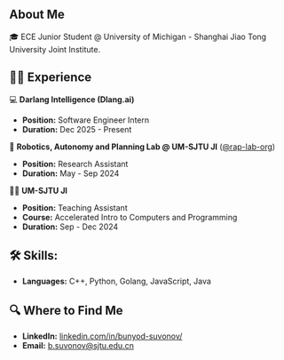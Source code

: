 <!--
**Bunyod-Suvonov/Bunyod-Suvonov** is a ✨ _special_ ✨ repository because its `README.md` (this file) appears on your GitHub profile.

Here are some ideas to get you started:

- 🔭 I’m currently working on ...
- 🌱 I’m currently learning ...
- 👯 I’m looking to collaborate on ...
- 🤔 I’m looking for help with ...
- 💬 Ask me about ...
- 📫 How to reach me: ...
- 😄 Pronouns: ...
- ⚡ Fun fact: ...
-->


## About Me
🎓 ECE Junior Student @ University of Michigan - Shanghai Jiao Tong University Joint Institute. 

<!--I enjoy working on backend and distributed systems projects.-->
  
## 👨‍💻 Experience
💻  **Darlang Intelligence (Dlang.ai)**
   - **Position:** Software Engineer Intern
   - **Duration:** Dec 2025 - Present

🤖 **Robotics, Autonomy and Planning Lab @ UM-SJTU JI** ([@rap-lab-org](https://github.com/rap-lab-org))
   - **Position:** Research Assistant
   - **Duration:** May - Sep 2024

👨‍💻 **UM-SJTU JI**
   - **Position:** Teaching Assistant
   - **Course:** Accelerated Intro to Computers and Programming
   - **Duration:** Sep - Dec 2024

## 🛠 Skills:
- **Languages:** C++, Python, Golang, JavaScript, Java

<!--## ✨ Fun Fact
No fun facts-->

## 🔍 Where to Find Me
- **LinkedIn:** [linkedin.com/in/bunyod-suvonov/](https://www.linkedin.com/in/bunyod-suvonov/)
- **Email:** [b.suvonov@sjtu.edu.cn](mailto:b.suvonov@sjtu.edu.cn)
